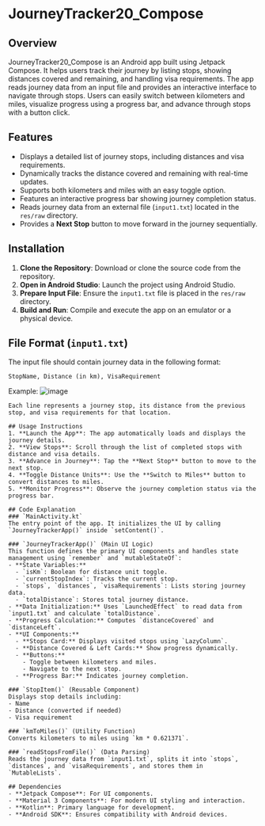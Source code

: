 # JourneyTracker20_Compose

## Overview
JourneyTracker20_Compose is an Android app built using Jetpack Compose. It helps users track their journey by listing stops, showing distances covered and remaining, and handling visa requirements. The app reads journey data from an input file and provides an interactive interface to navigate through stops. Users can easily switch between kilometers and miles, visualize progress using a progress bar, and advance through stops with a button click.

## Features
- Displays a detailed list of journey stops, including distances and visa requirements.
- Dynamically tracks the distance covered and remaining with real-time updates.
- Supports both kilometers and miles with an easy toggle option.
- Features an interactive progress bar showing journey completion status.
- Reads journey data from an external file (`input1.txt`) located in the `res/raw` directory.
- Provides a **Next Stop** button to move forward in the journey sequentially.


## Installation
1. **Clone the Repository**: Download or clone the source code from the repository.
2. **Open in Android Studio**: Launch the project using Android Studio.
3. **Prepare Input File**: Ensure the `input1.txt` file is placed in the `res/raw` directory.
4. **Build and Run**: Compile and execute the app on an emulator or a physical device.

## File Format (`input1.txt`)
The input file should contain journey data in the following format:
```
StopName, Distance (in km), VisaRequirement
```
Example:
![image](https://github.com/user-attachments/assets/05a37c20-18f3-4bab-ab20-0dc9a5d1dcbe)

```
Each line represents a journey stop, its distance from the previous stop, and visa requirements for that location.

## Usage Instructions
1. **Launch the App**: The app automatically loads and displays the journey details.
2. **View Stops**: Scroll through the list of completed stops with distance and visa details.
3. **Advance in Journey**: Tap the **Next Stop** button to move to the next stop.
4. **Toggle Distance Units**: Use the **Switch to Miles** button to convert distances to miles.
5. **Monitor Progress**: Observe the journey completion status via the progress bar.

## Code Explanation
### `MainActivity.kt`
The entry point of the app. It initializes the UI by calling `JourneyTrackerApp()` inside `setContent()`.

### `JourneyTrackerApp()` (Main UI Logic)
This function defines the primary UI components and handles state management using `remember` and `mutableStateOf`:
- **State Variables:** 
  - `isKm`: Boolean for distance unit toggle.
  - `currentStopIndex`: Tracks the current stop.
  - `stops`, `distances`, `visaRequirements`: Lists storing journey data.
  - `totalDistance`: Stores total journey distance.
- **Data Initialization:** Uses `LaunchedEffect` to read data from `input1.txt` and calculate `totalDistance`.
- **Progress Calculation:** Computes `distanceCovered` and `distanceLeft`.
- **UI Components:**
  - **Stops Card:** Displays visited stops using `LazyColumn`.
  - **Distance Covered & Left Cards:** Show progress dynamically.
  - **Buttons:** 
    - Toggle between kilometers and miles.
    - Navigate to the next stop.
  - **Progress Bar:** Indicates journey completion.

### `StopItem()` (Reusable Component)
Displays stop details including:
- Name
- Distance (converted if needed)
- Visa requirement

### `kmToMiles()` (Utility Function)
Converts kilometers to miles using `km * 0.621371`.

### `readStopsFromFile()` (Data Parsing)
Reads the journey data from `input1.txt`, splits it into `stops`, `distances`, and `visaRequirements`, and stores them in `MutableLists`.

## Dependencies
- **Jetpack Compose**: For UI components.
- **Material 3 Components**: For modern UI styling and interaction.
- **Kotlin**: Primary language for development.
- **Android SDK**: Ensures compatibility with Android devices.


